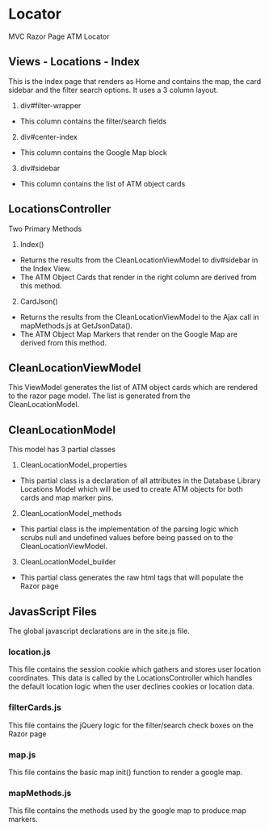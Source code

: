 # Locator
MVC Razor Page ATM Locator

## Views - Locations - Index
This is the index page that renders as Home and contains the  map, the card sidebar and the filter search options. It uses a 3 column layout.
1. div#filter-wrapper
- This column contains the filter/search fields
2. div#center-index
- This column contains the Google Map block
3. div#sidebar
- This column contains the list of ATM object cards

## LocationsController
Two Primary Methods
1. Index()
- Returns the results from the CleanLocationViewModel to div#sidebar in the Index View.
- The ATM Object Cards that render in the right column are derived from this method.
2. CardJson()
- Returns the results from the CleanLocationViewModel to the Ajax call in mapMethods.js at GetJsonData().
- The ATM Object Map Markers that render on the Google Map are derived from this method. 

## CleanLocationViewModel
This ViewModel generates the list of ATM object cards which are rendered to the razor page model. The list is generated from the CleanLocationModel.

## CleanLocationModel
This model has 3 partial classes
1. CleanLocationModel_properties
- This partial class is a declaration of all attributes in the Database Library Locations Model which will be used to create ATM objects for both cards and map marker pins.
2. CleanLocationModel_methods
- This partial class is the implementation of the parsing logic which scrubs null and undefined values before being passed on to the CleanLocationViewModel.
3. CleanLocationModel_builder
- This partial class generates the raw html tags that will populate the Razor page

## JavasScript Files
The global javascript declarations are in the site.js file.

### location.js
This file contains the session cookie which gathers and stores user location coordinates. This data is called by the LocationsController which handles the default location logic when the user declines cookies or location data.

### filterCards.js
This file contains the jQuery logic for the filter/search check boxes on the Razor page

### map.js
This file contains the basic map init() function to render a google map.

### mapMethods.js
This file contains the methods used by the google map to produce map markers.


